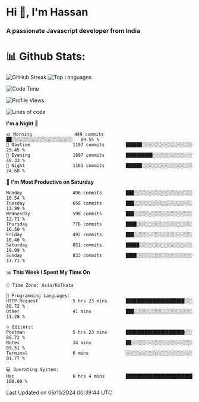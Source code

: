 # Hi 👋, I'm Hassan
### A passionate Javascript developer from India


# 📊 Github Stats:
![GitHub Streak](https://github-readme-streak-stats.herokuapp.com/?user=codeblooded47&theme=dracula&hide_border=false)
![Top Languages](https://github-readme-stats.vercel.app/api/top-langs/?username=codeblooded47&layout=compact&theme=dracula)



<!--START_SECTION:waka-->
![Code Time](http://img.shields.io/badge/Code%20Time-864%20hrs%2055%20mins-blue)

![Profile Views](http://img.shields.io/badge/Profile%20Views-1-blue)

![Lines of code](https://img.shields.io/badge/From%20Hello%20World%20I%27ve%20Written-23.7%20million%20lines%20of%20code-blue)

**I'm a Night 🦉** 

```text
🌞 Morning                449 commits         ██░░░░░░░░░░░░░░░░░░░░░░░   09.55 % 
🌆 Daytime                1197 commits        ██████░░░░░░░░░░░░░░░░░░░   25.45 % 
🌃 Evening                1897 commits        ██████████░░░░░░░░░░░░░░░   40.33 % 
🌙 Night                  1161 commits        ██████░░░░░░░░░░░░░░░░░░░   24.68 % 
```
📅 **I'm Most Productive on Saturday** 

```text
Monday                   496 commits         ███░░░░░░░░░░░░░░░░░░░░░░   10.54 % 
Tuesday                  658 commits         ███░░░░░░░░░░░░░░░░░░░░░░   13.99 % 
Wednesday                598 commits         ███░░░░░░░░░░░░░░░░░░░░░░   12.71 % 
Thursday                 776 commits         ████░░░░░░░░░░░░░░░░░░░░░   16.50 % 
Friday                   492 commits         ███░░░░░░░░░░░░░░░░░░░░░░   10.46 % 
Saturday                 851 commits         █████░░░░░░░░░░░░░░░░░░░░   18.09 % 
Sunday                   833 commits         ████░░░░░░░░░░░░░░░░░░░░░   17.71 % 
```


📊 **This Week I Spent My Time On** 

```text
🕑︎ Time Zone: Asia/Kolkata

💬 Programming Languages: 
HTTP Request             5 hrs 23 mins       ██████████████████████░░░   88.72 % 
Other                    41 mins             ███░░░░░░░░░░░░░░░░░░░░░░   11.28 % 

🔥 Editors: 
Postman                  5 hrs 23 mins       ██████████████████████░░░   88.72 % 
Notes                    34 mins             ██░░░░░░░░░░░░░░░░░░░░░░░   09.51 % 
Terminal                 6 mins              ░░░░░░░░░░░░░░░░░░░░░░░░░   01.77 % 

💻 Operating System: 
Mac                      6 hrs 4 mins        █████████████████████████   100.00 % 
```


 Last Updated on 06/11/2024 00:39:44 UTC
<!--END_SECTION:waka-->

